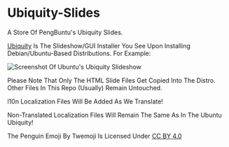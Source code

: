 # Ubiquity-Slides

A Store Of PengBuntu's Ubiquity Slides.

[Ubiquity](https://wiki.ubuntu.com/Ubiquity) Is The Slideshow/GUI Installer You See Upon Installing Debian/Ubuntu-Based Distributions. For Example:

![Screenshot Of Ubuntu's Ubiquity Slideshow](https://github.com/PengBuntu/Ubiquity-Slides/assets/74113025/fbd42d68-d9bf-497d-ab3d-25d5f3c77b5c)

Please Note That Only The HTML Slide Files Get Copied Into The Distro. Other Files In This Repo (Usually) Remain Untouched.

l10n Localization Files Will Be Added As We Translate!

Non-Translated Localization Files Will Remain The Same As In The Ubuntu Ubiquity!

The Penguin Emoji By Twemoji Is Licensed Under [CC BY 4.0](http://creativecommons.org/licenses/by/4.0/)
